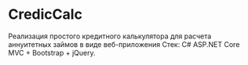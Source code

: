 # CredicCalc
Реализация простого кредитного калькулятора для расчета аннуитетных займов в виде веб-приложения
Стек: C# ASP.NET Core MVC + Bootstrap + jQuery.
